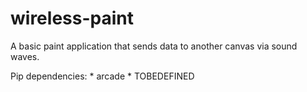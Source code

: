# wireless-paint
A basic paint application that sends data to another canvas via sound waves.

Pip dependencies:
    * arcade
    * TOBEDEFINED